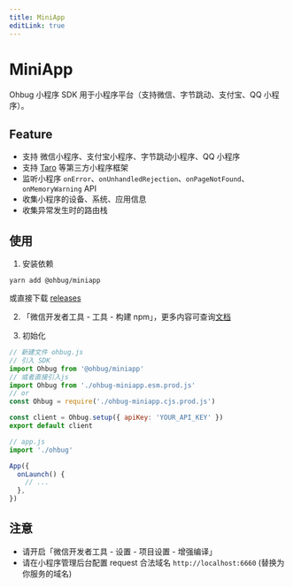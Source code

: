 ```yaml
---
title: MiniApp
editLink: true
---
```


# MiniApp


Ohbug 小程序 SDK 用于小程序平台（支持微信、字节跳动、支付宝、QQ 小程序）。

## Feature

- 支持 微信小程序、支付宝小程序、字节跳动小程序、QQ 小程序
- 支持 [Taro](https://taro.aotu.io/) 等第三方小程序框架
- 监听小程序 `onError`、`onUnhandledRejection`、`onPageNotFound`、`onMemoryWarning` API
- 收集小程序的设备、系统、应用信息
- 收集异常发生时的路由栈

## 使用

1. 安装依赖

```shell
yarn add @ohbug/miniapp
```

或直接下载 [releases](https://github.com/ohbug-org/ohbug-miniapp/releases)

2. 「微信开发者工具 - 工具 - 构建 npm」，更多内容可查询[文档](https://developers.weixin.qq.com/miniprogram/dev/devtools/npm.html)

3. 初始化

```javascript
// 新建文件 ohbug.js
// 引入 SDK
import Ohbug from '@ohbug/miniapp'
// 或者直接引入js
import Ohbug from './ohbug-miniapp.esm.prod.js'
// or
const Ohbug = require('./ohbug-miniapp.cjs.prod.js')

const client = Ohbug.setup({ apiKey: 'YOUR_API_KEY' })
export default client
```

```javascript
// app.js
import './ohbug'

App({
  onLaunch() {
    // ...
  },
})
```

## 注意

- 请开启「微信开发者工具 - 设置 - 项目设置 - 增强编译」
- 请在小程序管理后台配置 request 合法域名 `http://localhost:6660` (替换为你服务的域名)
